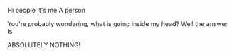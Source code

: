 
Hi people
It's me
A person


You're probably wondering, what is going inside my head?
Well the answer is

ABSOLUTELY NOTHING!
